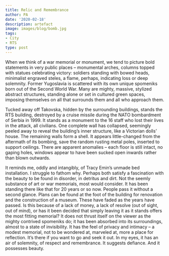 ```yaml
---
title: Relic and Remembrance
author: PA
date: '2020-02-18'
description: artefact 
image: images/blog/bomb.jpg
tags:
- City
- RTS
type: post
---
```


When we think of a war memorial or monument, we tend to picture bold statements in very public places – monumental arches, columns topped with statues celebrating victory: soldiers standing with bowed heads, minimalist engraved steles, a flame, perhaps, indicating loss or deep solemnity. Former Yugoslavia is scattered with its own unique spomeniks born out of the Second World War. Many are mighty, massive, stylized abstract structures, standing alone or set in cultured green spaces, imposing themselves on all that surrounds them and all who approach them. 

Tucked away off Takovska, hidden by the surrounding buildings, stands the RTS building, destroyed by a cruise missile during the NATO bombardment of Serbia in 1999. It stands as a monument to the 16 staff who lost their lives in the attack, all civilians. One complete wall has collapsed, seemingly peeled away to reveal the building’s inner structure, like a Victorian dolls’ house. The remaining walls form a shell. It appears little-changed from the aftermath of its bombing, save the random rusting metal poles, inserted to support ceilings. There are apparent anomalies – each floor is still intact, no gaping holes, windows appear to have been sucked open inwards rather than blown outwards. 

It reminds me, oddly and intangibly, of Tracy Emin’s unmade bed installation. I struggle to fathom why. Perhaps both satisfy a fascination with the beauty to be found in disorder, in detritus and dirt. Not the seemly substance of art or war memorials, most would consider.
It has been standing there like that for 20 years or so now. People pass it without a second glance.  Plans can be found at the foot of the building for renovation and the construction of a museum. These have faded as the years have passed. Is this because of a lack of money, a lack of resolve (out of sight, out of mind), or has it been decided that simply leaving it as it stands offers the most fitting memorial? It does not thrust itself on the viewer as the mighty contrived spomeniks do; it has been absorbed into its surroundings, almost to a state of invisibility. It has the feel of privacy and intimacy – a modest memorial, not to be wondered at, marveled at, more a place for reflection. It’s there if you want to go and seek it out. 
In my eyes, it has an air of solemnity, of respect and remembrance. It suggests defiance. And it possesses beauty. 
